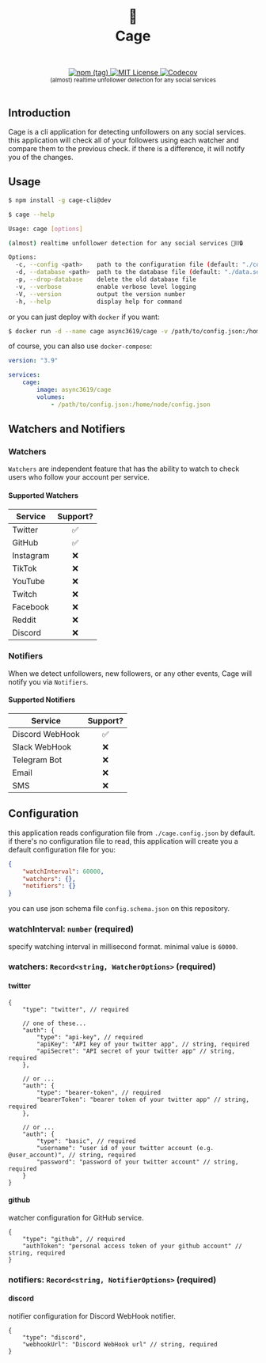 <h1 align="center">
  <br />
  🦜
  <br />
  Cage
  <sup>
    <br />
    <br />
  </sup>    
</h1>

<div align="center">
    <a href="https://www.npmjs.com/package/cage-cli">
        <img alt="npm (tag)" src="https://img.shields.io/npm/v/cage-cli/dev?style=flat-square">
    </a>
    <a href="https://github.com/async3619/solv/blob/main/LICENSE">
        <img src="https://img.shields.io/github/license/async3619/solv.svg?style=flat-square" alt="MIT License" />
    </a>
    <a href="https://app.codecov.io/gh/async3619/cage">
        <img alt="Codecov" src="https://img.shields.io/codecov/c/github/async3619/cage?style=flat-square&token=97JBTXGXC8">
    </a>
    <br />
    <sup>(almost) realtime unfollower detection for any social services</sup>
    <br />
    <br />
</div>

## Introduction

Cage is a cli application for detecting unfollowers on any social services. this application will check all of your followers using each watcher and compare them to the previous check. if there is a difference, it will notify you of the changes.

## Usage

```bash
$ npm install -g cage-cli@dev

$ cage --help

Usage: cage [options]

(almost) realtime unfollower detection for any social services 🦜⛓️🔒

Options:
  -c, --config <path>    path to the configuration file (default: "./config.json")
  -d, --database <path>  path to the database file (default: "./data.sqlite")
  -p, --drop-database    delete the old database file
  -v, --verbose          enable verbose level logging
  -V, --version          output the version number
  -h, --help             display help for command
```

or you can just deploy with `docker` if you want:

```bash
$ docker run -d --name cage async3619/cage -v /path/to/config.json:/home/node/config.json
```

of course, you can also use `docker-compose`:

```yaml
version: "3.9"

services:
    cage:
        image: async3619/cage
        volumes:
            - /path/to/config.json:/home/node/config.json
```

## Watchers and Notifiers

### Watchers

`Watchers` are independent feature that has the ability to watch to check users who follow your account per service.

#### Supported Watchers

| Service   | Support? |
|-----------|:--------:|
| Twitter   |    ✅     |
| GitHub    |    ✅     |
| Instagram |    ❌     |
| TikTok    |    ❌     |
| YouTube   |    ❌     |
| Twitch    |    ❌     |
| Facebook  |    ❌     |
| Reddit    |    ❌     |
| Discord   |    ❌     |

### Notifiers

When we detect unfollowers, new followers, or any other events, Cage will notify you via `Notifiers`.

#### Supported Notifiers

| Service         | Support? |
|-----------------|:--------:|
| Discord WebHook |    ✅     |
| Slack WebHook   |    ❌     |
| Telegram Bot    |    ❌     |
| Email           |    ❌     |
| SMS             |    ❌     |

## Configuration

this application reads configuration file from `./cage.config.json` by default.
if there's no configuration file to read, this application will create you a default configuration file for you:

```json
{
    "watchInterval": 60000,
    "watchers": {},
    "notifiers": {}
}
```

you can use json schema file `config.schema.json` on this repository.

### watchInterval: `number` (required)

specify watching interval in millisecond format. minimal value is `60000`.

### watchers: `Record<string, WatcherOptions>` (required)

#### twitter

```json5
{
    "type": "twitter", // required

    // one of these...
    "auth": {
        "type": "api-key", // required
        "apiKey": "API key of your twitter app", // string, required
        "apiSecret": "API secret of your twitter app" // string, required
    },

    // or ...
    "auth": {
        "type": "bearer-token", // required
        "bearerToken": "bearer token of your twitter app" // string, required
    },

    // or ...
    "auth": {
        "type": "basic", // required
        "username": "user id of your twitter account (e.g. @user_account)", // string, required
        "password": "password of your twitter account" // string, required
    }
}
```

#### github

watcher configuration for GitHub service.

```json5
{
    "type": "github", // required
    "authToken": "personal access token of your github account" // string, required
}
```

### notifiers: `Record<string, NotifierOptions>` (required)

#### discord

notifier configuration for Discord WebHook notifier.

```json5
{
    "type": "discord",
    "webhookUrl": "Discord WebHook url" // string, required
}
```
